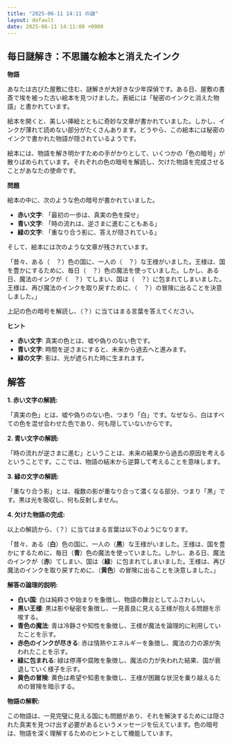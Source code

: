 ```yaml
---
title: "2025-06-11 14:11 の謎"
layout: default
date: 2025-06-11 14:11:00 +0900
---
```

## 毎日謎解き：不思議な絵本と消えたインク

**物語**

あなたは古びた屋敷に住む、謎解きが大好きな少年探偵です。ある日、屋敷の書斎で埃を被った古い絵本を見つけました。表紙には「秘密のインクと消えた物語」と書かれています。

絵本を開くと、美しい挿絵とともに奇妙な文章が書かれていました。しかし、インクが薄れて読めない部分がたくさんあります。どうやら、この絵本には秘密のインクで書かれた物語が隠されているようです。

絵本には、物語を解き明かすための手がかりとして、いくつかの「色の暗号」が散りばめられています。それぞれの色の暗号を解読し、欠けた物語を完成させることがあなたの使命です。

**問題**

絵本の中に、次のような色の暗号が書かれていました。

*   **赤い文字**: 「最初の一歩は、真実の色を探せ」
*   **青い文字**: 「時の流れは、逆さまに進むこともある」
*   **緑の文字**: 「重なり合う影に、答えが隠されている」

そして、絵本には次のような文章が残されています。

「昔々、ある（　？）色の国に、一人の（　？）な王様がいました。王様は、国を豊かにするために、毎日（　？）色の魔法を使っていました。しかし、ある日、魔法のインクが（　？）てしまい、国は（　？）に包まれてしまいました。王様は、再び魔法のインクを取り戻すために、（　？）の冒険に出ることを決意しました。」

上記の色の暗号を解読し、（？）に当てはまる言葉を答えてください。

**ヒント**

*   **赤い文字**: 真実の色とは、嘘や偽りのない色です。
*   **青い文字**: 時間を逆さまにすると、未来から過去へと進みます。
*   **緑の文字**: 影は、光が遮られた時に生まれます。

## 解答

**1. 赤い文字の解読:**

「真実の色」とは、嘘や偽りのない色、つまり「白」です。なぜなら、白はすべての色を混ぜ合わせた色であり、何も隠していないからです。

**2. 青い文字の解読:**

「時の流れが逆さまに進む」ということは、未来の結果から過去の原因を考えるということです。ここでは、物語の結末から逆算して考えることを意味します。

**3. 緑の文字の解読:**

「重なり合う影」とは、複数の影が重なり合って濃くなる部分、つまり「黒」です。黒は光を吸収し、何も反射しません。

**4. 欠けた物語の完成:**

以上の解読から、（？）に当てはまる言葉は以下のようになります。

「昔々、ある（**白**）色の国に、一人の（**黒**）な王様がいました。王様は、国を豊かにするために、毎日（**青**）色の魔法を使っていました。しかし、ある日、魔法のインクが（**赤**）てしまい、国は（**緑**）に包まれてしまいました。王様は、再び魔法のインクを取り戻すために、（**黄色**）の冒険に出ることを決意しました。」

**解答の論理的説明:**

*   **白い国**: 白は純粋さや始まりを象徴し、物語の舞台としてふさわしい。
*   **黒い王様**: 黒は影や秘密を象徴し、一見善良に見える王様が抱える問題を示唆する。
*   **青色の魔法**: 青は冷静さや知性を象徴し、王様が魔法を論理的に利用していたことを示す。
*   **赤色のインクが尽きる**: 赤は情熱やエネルギーを象徴し、魔法の力の源が失われたことを示す。
*   **緑に包まれる**: 緑は停滞や腐敗を象徴し、魔法の力が失われた結果、国が衰退していく様子を示す。
*   **黄色の冒険**: 黄色は希望や知恵を象徴し、王様が困難な状況を乗り越えるための冒険を暗示する。

**物語の解釈:**

この物語は、一見完璧に見える国にも問題があり、それを解決するためには隠された真実を見つけ出す必要があるというメッセージを伝えています。色の暗号は、物語を深く理解するためのヒントとして機能しています。

